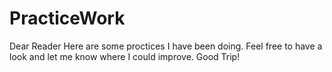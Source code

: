 # PracticeWork
Dear Reader
Here are some proctices I have been doing. 
Feel free to have a look and let me know where I could improve.
Good Trip!
